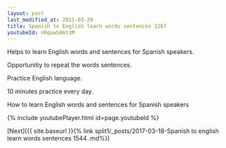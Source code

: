 ```yaml
---
layout: post
last_modified_at: 2021-03-29
title: Spanish to English learn words sentences 1267 
youtubeId: nRqowSA6YzM
---
```

 
 
Helps to learn English words and sentences for Spanish speakers.

Opportunitiy to repeat the words sentences. 

Practice English language. 
 
10 minutes practice every day. 
 
How to learn English words and sentences for Spanish speakers 
 
{% include youtubePlayer.html id=page.youtubeId %}
 
 
[Next]({{ site.baseurl }}{% link  split1/_posts/2017-03-18-Spanish to english learn words sentences 1544 .md%})
 
